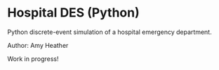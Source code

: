 # Hospital DES (Python)

Python discrete-event simulation of a hospital emergency department.

Author: Amy Heather

Work in progress!

